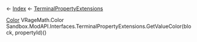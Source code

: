 ← [Index](Api-Index) ← [TerminalPropertyExtensions](Sandbox.ModAPI.Interfaces.TerminalPropertyExtensions)

[Color](VRageMath.Color) VRageMath.Color Sandbox.ModAPI.Interfaces.TerminalPropertyExtensions.GetValueColor(block, propertyId)()